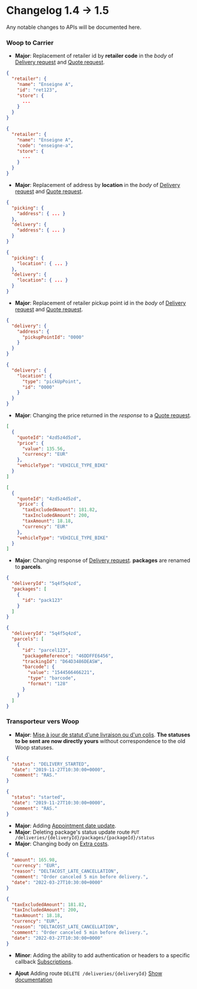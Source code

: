 # Changelog 1.4 -> 1.5

Any notable changes to APIs will be documented here.

### Woop to Carrier

- **Major**: Replacement of retailer id by **retailer code** in the _body_ of [Delivery request](https://woop.stoplight.io/docs/carrier/b3A6MzYyMDcwOTU) and [Quote request](https://woop.stoplight.io/docs/carrier/b3A6MzYyMDcwOTM).

<!--
type: tab
title: 1.4
-->

```json
{
  "retailer": {
    "name": "Enseigne A",
    "id": "ret123",
    "store": {
      ...
    }
  }
}
```

<!--
type: tab
title: 1.5
-->

```json
{
  "retailer": {
    "name": "Enseigne A",
    "code": "enseigne-a",
    "store": {
      ...
    }
  }
}
```

<!-- type: tab-end -->

- **Major**: Replacement of address by **location** in the _body_ of [Delivery request](https://woop.stoplight.io/docs/carrier/b3A6MzYyMDcwOTU) and [Quote request](https://woop.stoplight.io/docs/carrier/b3A6MzYyMDcwOTM).

<!--
type: tab
title: 1.4
-->

```json
{
  "picking": {
    "address": { ... }
  },
  "delivery": {
    "address": { ... }
  }
}
```

<!--
type: tab
title: 1.5
-->

```json
{
  "picking": {
    "location": { ... }
  },
  "delivery": {
    "location": { ... }
  }
}
```

<!-- type: tab-end -->

- **Major**: Replacement of retailer pickup point id in the _body_ of [Delivery request](https://woop.stoplight.io/docs/carrier/b3A6MzYyMDcwOTU) and [Quote request](https://woop.stoplight.io/docs/carrier/b3A6MzYyMDcwOTM).

<!--
type: tab
title: 1.4
-->

```json
{
  "delivery": {
    "address": {
      "pickupPointId": "0000"
    }
  }
}
```

<!--
type: tab
title: 1.5
-->

```json
{
  "delivery": {
    "location": {
      "type": "pickUpPoint",
      "id": "0000"
    }
  }
}
```

<!-- type: tab-end -->

- **Major**: Changing the price returned in the _response_ to a [Quote request](https://woop.stoplight.io/docs/carrier/b3A6MzYyMDcwOTM).

<!--
type: tab
title: 1.4
-->

```json
[
  {
    "quoteId": "4zd5z4d5zd",
    "price": {
      "value": 135.56,
      "currency": "EUR"
    },
    "vehicleType": "VEHICLE_TYPE_BIKE"
  }
]
```

<!--
type: tab
title: 1.5
-->

```json
[
  {
    "quoteId": "4zd5z4d5zd",
    "price": {
      "taxExcludedAmount": 181.82,
      "taxIncludedAmount": 200,
      "taxAmount": 18.18,
      "currency": "EUR"
    },
    "vehicleType": "VEHICLE_TYPE_BIKE"
  }
]
```

<!-- type: tab-end -->

- **Major**: Changing response of [Delivery request](https://woop.stoplight.io/docs/carrier/b3A6MzYyMDcwOTU). **packages** are renamed to **parcels**.

<!--
type: tab
title: 1.4
-->

```json
{
  "deliveryId": "5q4f5q4zd",
  "packages": [
    {
      "id": "pack123"
    }
  ]
}
```

<!--
type: tab
title: 1.5
-->

```json
{
  "deliveryId": "5q4f5q4zd",
  "parcels": [
    {
      "id": "parcel123",
      "packageReference": "46DDFFE6456",
      "trackingId": "D64D3486DEASW",
      "barcode": {
        "value": "1544566466221",
        "type": "barcode",
        "format": "128"
      }
    }
  ]
}
```

<!-- type: tab-end -->

### Transporteur vers Woop

- **Major**: [Mise à jour de statut d'une livraison ou d'un colis](https://woop.stoplight.io/docs/carrier/b3A6MzYyMDcwODU).
  **The statuses to be sent are now directly yours** without correspondence to the old Woop statuses.

<!--
type: tab
title: 1.3
-->

```json
{
  "status": "DELIVERY_STARTED",
  "date": "2019-11-27T10:30:00+0000",
  "comment": "RAS."
}
```

<!--
type: tab
title: 1.5
-->

```json
{
  "status": "started",
  "date": "2019-11-27T10:30:00+0000",
  "comment": "RAS."
}
```

<!-- type: tab-end -->

- **Major**: Adding [Appointment date update](https://woop.stoplight.io/docs/carrier/b3A6MzYyMDcwODc).
- **Major**: Deleting package's status update route `PUT /deliveries/{deliveryId}/packages/{packageId}/status`
- **Major**: Changing body on [Extra costs](https://woop.stoplight.io/docs/carrier/branches/1.5/b3A6MjA0NzMzNjI-ajout-de-frais-supplementaire-ou-de-remise-d-une-livraison).

<!--
type: tab
title: 1.3
-->

```json
{
  "amount": 165.98,
  "currency": "EUR",
  "reason": "DELTACOST_LATE_CANCELLATION",
  "comment": "Order canceled 5 min before delivery.",
  "date": "2022-03-27T10:30:00+0000"
}
```

<!--
type: tab
title: 1.5
-->

```json
{
  "taxExcludedAmount": 181.82,
  "taxIncludedAmount": 200,
  "taxAmount": 18.18,
  "currency": "EUR",
  "reason": "DELTACOST_LATE_CANCELLATION",
  "comment": "Order canceled 5 min before delivery.",
  "date": "2022-03-27T10:30:00+0000"
}
```

<!-- type: tab-end -->

- **Minor**: Adding the ability to add authentication or headers to a specific callback [Subscriptions](https://woop.stoplight.io/docs/carrier/b3A6MzYyMDcwOTA).

- **Ajout** Adding route `DELETE /deliveries/{deliveryId}` [Show documentation](https://woop.stoplight.io/docs/carrier/b3A6MzYyMDcwOTI)
